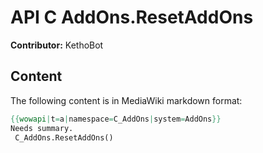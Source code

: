 # API C AddOns.ResetAddOns

**Contributor:** KethoBot

## Content

The following content is in MediaWiki markdown format:

```mediawiki
{{wowapi|t=a|namespace=C_AddOns|system=AddOns}}
Needs summary.
 C_AddOns.ResetAddOns()
```